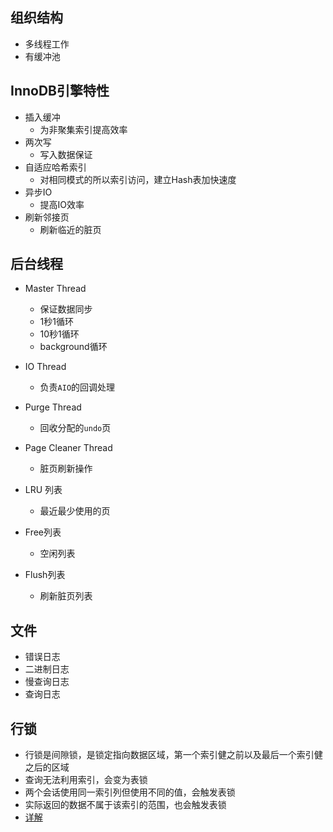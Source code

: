 ## 组织结构

- 多线程工作
- 有缓冲池

## InnoDB引擎特性

- 插入缓冲
  - 为非聚集索引提高效率
- 两次写
  - 写入数据保证
- 自适应哈希索引
  - 对相同模式的所以索引访问，建立Hash表加快速度
- 异步IO
  - 提高IO效率
- 刷新邻接页
  - 刷新临近的脏页

## 后台线程

- Master Thread
  - 保证数据同步
  - 1秒1循环
  - 10秒1循环
  - background循环

- IO Thread
  - 负责`AIO`的回调处理

- Purge Thread
  - 回收分配的`undo`页

- Page Cleaner Thread
  - 脏页刷新操作

- LRU 列表
  - 最近最少使用的页

- Free列表
  - 空闲列表
- Flush列表
  - 刷新脏页列表

## 文件

- 错误日志
- 二进制日志
- 慢查询日志
- 查询日志

## 行锁

- 行锁是间隙锁，是锁定指向数据区域，第一个索引健之前以及最后一个索引健之后的区域
- 查询无法利用索引，会变为表锁
- 两个会话使用同一索引列但使用不同的值，会触发表锁
- 实际返回的数据不属于该索引的范围，也会触发表锁
- [详解](https://www.cnblogs.com/crazylqy/p/7821481.html)

